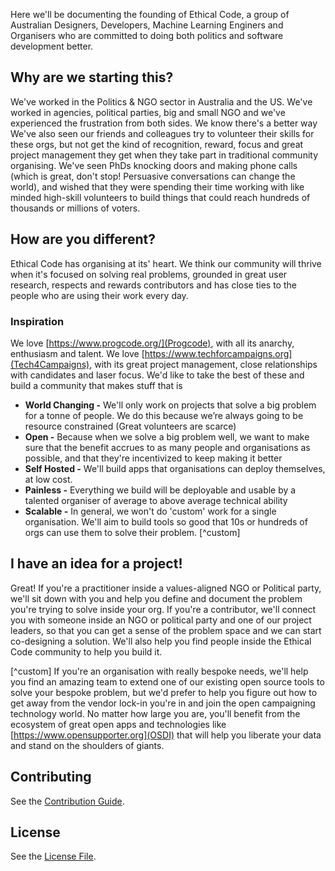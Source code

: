 
Here we'll be documenting the founding of Ethical Code, a group of Australian Designers, Developers, Machine Learning Enginers and Organisers who are committed to doing both politics and software development better.

## Why are we starting this?

We've worked in the Politics & NGO sector in Australia and the US. We've worked in agencies, political parties, big and small NGO and we've experienced the frustration from both sides. We know there's a better way
We've also seen our friends and colleagues try to volunteer their skills for these orgs, but not get the kind of recognition, reward, focus and great project management they get when they take part in traditional community organising. 
We've seen PhDs knocking doors and making phone calls (which is great, don't stop! Persuasive conversations can change the world), and wished that they were spending their time working with like minded high-skill volunteers to build things that could reach hundreds of thousands or millions of voters.

## How are you different?

Ethical Code has organising at its' heart. We think our community will thrive when it's focused on solving real problems, grounded in great user research, respects and rewards contributors and has close ties to the people who are using their work every day.

### Inspiration
We love [https://www.progcode.org/](Progcode), with all its anarchy, enthusiasm and talent. We love [https://www.techforcampaigns.org](Tech4Campaigns), with its great project management, close relationships with candidates and laser focus.
We'd like to take the best of these and build a community that makes stuff that is
* **World Changing -** We'll only work on projects that solve a big problem for a tonne of people. We do this because we’re always going to be resource constrained (Great volunteers are scarce)
* **Open -** Because when we solve a big problem well, we want to make sure that the benefit accrues to as many people and organisations as possible, and that they're incentivized to keep making it better
* **Self Hosted -** We'll build apps that organisations can deploy themselves, at low cost.
* **Painless -** Everything we build will be deployable and usable by a talented organiser of average to above average technical ability
* **Scalable -** In general, we won't do 'custom' work for a single organisation. We'll aim to build tools so good that 10s or hundreds of orgs can use them to solve their problem. [^custom]

## I have an idea for a project!
Great! If you're a practitioner inside a values-aligned NGO or Political party, we'll sit down with you and help you define and document the problem you're trying to solve inside your org. If you're a contributor, we'll connect you with someone inside an NGO or political party and one of our project leaders, so that you can get a sense of the problem space and we can start co-designing a solution. We'll also help you find people inside the Ethical Code community to help you build it.



[^custom] If you're an organisation with really bespoke needs, we'll help you find an amazing team to extend one of our existing open source tools to solve your bespoke problem, but we'd prefer to help you figure out how to get away from the vendor lock-in you're in and join the open campaigning technology world. No matter how large you are, you'll benefit from the ecosystem of great open apps and technologies like [https://www.opensupporter.org](OSDI) that will help you liberate your data and stand on the shoulders of giants.

## Contributing

See the [Contribution Guide](./CONTRIBUTING.md).

## License

See the [License File](./LICENSE.md).
